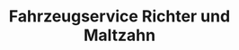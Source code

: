 ---
title: "Fahrzeugservice Richter und Maltzahn"
url: /hann-muenden/fahrzeugservice-richter-und-maltzahn/
shop: Autowerkstatt
---